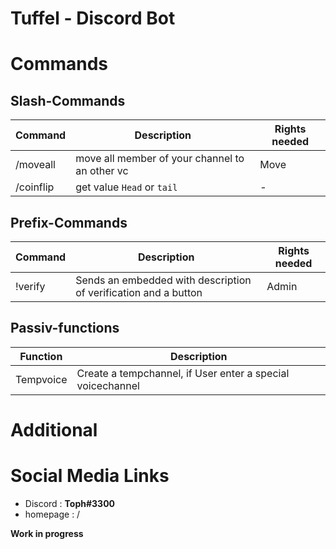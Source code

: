# Tuffel - Discord Bot

# Commands

## Slash-Commands
| Command | Description | Rights needed |
|------|--------------------------|--------|
| /moveall | move all member of your channel to an other vc | Move |
| /coinflip | get value `Head` or `tail` | - |

## Prefix-Commands
| Command | Description | Rights needed |
|------|--------------------------|--------|
|!verify | Sends an embedded with description of verification and a button  | Admin |

## Passiv-functions
| Function | Description |
|------| --------|
| Tempvoice | Create a tempchannel, if User enter a special voicechannel|

# Additional

# Social Media Links
- Discord : **Toph#3300**
- homepage : /

**Work in progress**
